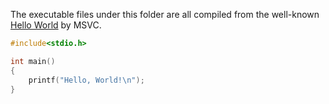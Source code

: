 The executable files under this folder are all compiled from the well-known [Hello World](https://en.wikipedia.org/wiki/%22Hello,_World!%22_program) by MSVC.

```c
#include<stdio.h>

int main()
{
	printf("Hello, World!\n");
}
```
